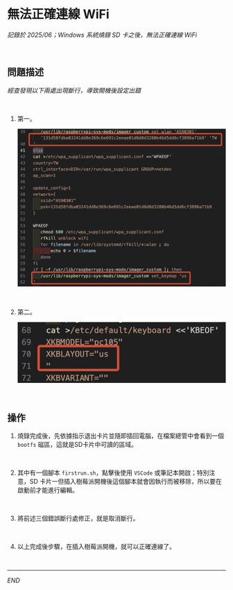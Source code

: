 # 無法正確連線 WiFi

_記錄於 2025/06；Windows 系統燒錄 SD 卡之後，無法正確連線 WiFi_

<br>

## 問題描述

_經查發現以下兩處出現斷行，導致開機後設定出錯_

<br>

1. 第一。

    ![](images/img_935.png)

<br>

2. 第二。

    ![](images/img_936.png)

<br>

## 操作

1. 燒錄完成後，先依據指示退出卡片並隨即插回電腦，在檔案總管中會看到一個 `bootfs` 磁區，這就是SD卡片中可讀的區域。

<br>

2. 其中有一個腳本 `firstrun.sh`，點擊後使用 `VSCode` 或筆記本開啟；特別注意，SD 卡片一但插入樹莓派開機後這個腳本就會因執行而被移除，所以要在啟動前才能進行編輯。

<br>

3. 將前述三個錯誤斷行處修正，就是取消斷行。

<br>

4. 以上完成後步驟，在插入樹莓派開機，就可以正確連線了。

<br>

___

_END_